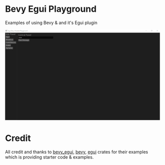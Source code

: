 # Bevy Egui Playground
Examples of using Bevy & and it's Egui plugin

![](https://github.com/bayswaterpc/bevy_egui_paneled_playground/blob/main/assets/gifs/PaneledPlayground.gif)

# Credit
All credit and thanks to [bevy_egui](https://github.com/mvlabat/bevy_egui), [bevy](https://github.com/bevyengine/bevy), [egui](https://github.com/emilk/egui) crates for their examples which is providing starter code & examples.
